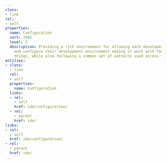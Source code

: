 ```yaml
---
class:
- line
rel:
- self
properties:
  name: Configuration
  sort: 2991
  level: 2
  description: Providing a rich environment for allowing each developer to customize
    and configure their development environment making it work with their way of doing
    things, while also following a common set of patterns used across teams.
entities:
- class:
  - line
  rel:
  - self
  properties:
    name: Configuration
  links:
  - rel:
    - self
    href: ide/configuration/
  - rel:
    - parent
    href: ide/
links:
- rel:
  - self
  href: ide/configuration/
- rel:
  - parent
  href: ide/
...
```

